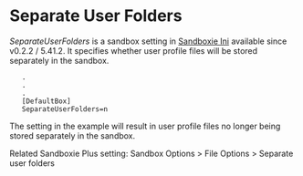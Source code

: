 # Separate User Folders 

_SeparateUserFolders_ is a sandbox setting in [Sandboxie Ini](SandboxieIni.md) available since v0.2.2 / 5.41.2. It specifies whether user profile files will be stored separately in the sandbox.

```
   .
   .
   .
   [DefaultBox]
   SeparateUserFolders=n
```

The setting in the example will result in user profile files no longer being stored separately in the sandbox.

Related Sandboxie Plus setting: Sandbox Options > File Options > Separate user folders
